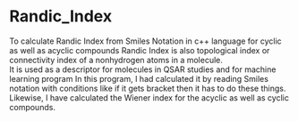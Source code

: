 # Randic_Index
To calculate Randic Index from Smiles Notation in c++ language for cyclic as well as acyclic compounds
Randic Index is also topological index or connectivity index of a nonhydrogen atoms in a molecule.  
It is used as a descriptor for molecules in QSAR studies and for machine learning program In this program, I had calculated it by reading
Smiles notation with conditions like if it gets bracket then it has to do these things. Likewise, I have calculated the Wiener index for
the acyclic as well as cyclic compounds.
